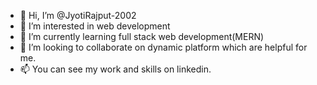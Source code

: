 - 👋 Hi, I’m @JyotiRajput-2002
- 👀 I’m interested in web development
- 🌱 I’m currently learning full stack web development(MERN)
- 💞️ I’m looking to collaborate on dynamic platform which are helpful for me.
- 📫 You can see my work and skills on linkedin.

<!---
JyotiRajput-2002/JyotiRajput-2002 is a ✨ special ✨ repository because its `README.md` (this file) appears on your GitHub profile.
You can click the Preview link to take a look at your changes.
--->
